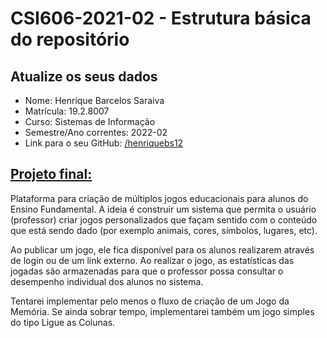 # **CSI606-2021-02 - Estrutura básica do repositório**

## Atualize os seus dados

- Nome: Henrique Barcelos Saraiva
- Matrícula: 19.2.8007
- Curso: Sistemas de Informação
- Semestre/Ano correntes: 2022-02
- Link para o seu GitHub: [/henriquebs12](https://github.com/henriquebs12)

## [Projeto final:](./Projeto/README.md)

Plataforma para criação de múltiplos jogos educacionais para alunos do Ensino Fundamental. A ideia é construir um sistema que permita o usuário (professor) criar jogos personalizados que façam sentido com o conteúdo que está sendo dado (por exemplo animais, cores, símbolos, lugares, etc). 

Ao publicar um jogo, ele fica disponível para os alunos realizarem através de login ou de um link externo. Ao realizar o jogo, as estatísticas das jogadas são armazenadas para que o professor possa consultar o desempenho individual dos alunos no sistema.

Tentarei implementar pelo menos o fluxo de criação de um Jogo da Memória. Se ainda sobrar tempo, implementarei também um jogo simples do tipo Ligue as Colunas.
